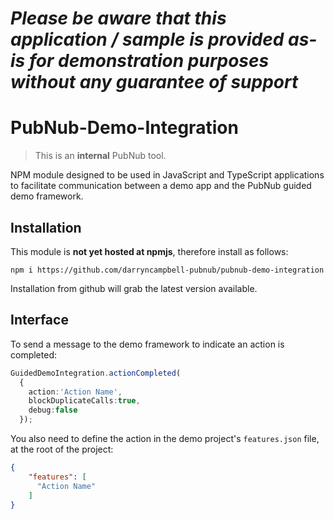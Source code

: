 *Please be aware that this application / sample is provided as-is for demonstration purposes without any guarantee of support*
=========================================================

# PubNub-Demo-Integration

> This is an **internal** PubNub tool.

NPM module designed to be used in JavaScript and TypeScript applications to facilitate communication between a demo app and the PubNub guided demo framework.

## Installation

This module is **not yet hosted at npmjs**, therefore install as follows:

`npm i https://github.com/darryncampbell-pubnub/pubnub-demo-integration`

Installation from github will grab the latest version available.

## Interface

To send a message to the demo framework to indicate an action is completed:

```typescript
GuidedDemoIntegration.actionCompleted(
  {
    action:'Action Name', 
    blockDuplicateCalls:true, 
    debug:false
  });
```

You also need to define the action in the demo project's `features.json` file, at the root of the project:

```json
{
    "features": [
      "Action Name"
    ]
}
```

